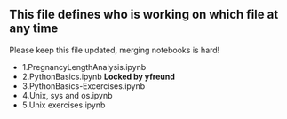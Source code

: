 ## This file defines who is working on which file at any time ##

Please keep this file updated, merging notebooks is hard!

* 1.PregnancyLengthAnalysis.ipynb
* 2.PythonBasics.ipynb **Locked by yfreund**
* 3.PythonBasics-Excercises.ipynb
* 4.Unix, sys and os.ipynb
* 5.Unix exercises.ipynb
